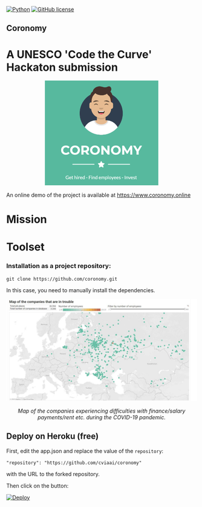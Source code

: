[![Python](https://img.shields.io/badge/python-3.6-blue.svg)](https://python.org)
[![GitHub license](https://img.shields.io/github/license/Naereen/StrapDown.js.svg)](https://github.com/Naereen/StrapDown.js/blob/master/LICENSE)


## Coronomy
# A UNESCO 'Code the Curve' Hackaton submission

<p align="center">
<img src="/imgs/logo.png" width="300" alt>
</p>

An online demo of the project is available at https://www.coronomy.online

# Mission

# Toolset
### Installation as a project repository:

```
git clone https://github.com/coronomy.git
```

In this case, you need to manually install the dependencies.

<p align="center">
<img src="/imgs/map.jpg" width="600" alt>
</p>
<p align="center">
<em>Map of the companies experiencing difficulties with finance/salary payments/rent etc. during the COVID-19 pandemic.</em>
</p>

## Deploy on Heroku (free)
First, edit the app.json and replace the value of the `repository`:
```
"repository": "https://github.com/cviaai/coronomy"
```
with the URL to the forked repository.

Then click on the button:

[![Deploy](https://www.herokucdn.com/deploy/button.svg)](https://heroku.com/deploy)
